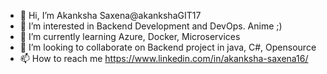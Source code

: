 - 👋 Hi, I’m Akanksha Saxena@akankshaGIT17
- 👀 I’m interested in Backend Development and DevOps. Anime ;)
- 🌱 I’m currently learning Azure, Docker, Microservices
- 💞️ I’m looking to collaborate on Backend project in java, C#, Opensource
- 📫 How to reach me https://www.linkedin.com/in/akanksha-saxena16/

<!---
akankshaGIT17/akankshaGIT17 is a ✨ special ✨ repository because its `README.md` (this file) appears on your GitHub profile.
You can click the Preview link to take a look at your changes.
--->
